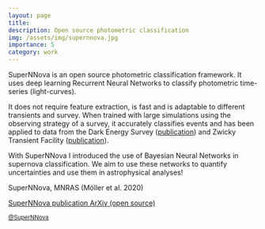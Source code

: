 ```yaml
---
layout: page
title:
description: Open source photometric classification
img: /assets/img/supernnova.jpg
importance: 5
category: work
---
```


SuperNNova is an open source photometric classification framework. It uses deep learning Recurrent Neural Networks to classify photometric time-series (light-curves).

It does not require feature extraction, is fast and is adaptable to different transients and survey. When trained with large simulations using the observing strategy of a survey, it accurately classifies events and has been applied to data from the Dark Energy Survey ([publication](https://arxiv.org/abs/2201.11142)) and Zwicky Transient Facility ([publication](https://arxiv.org/abs/2009.10185)).

With SuperNNova I introduced the use of Bayesian Neural Networks in supernova classification. We aim to use these networks to quantify uncertainties and use them in astrophysical analyses!

SuperNNova, MNRAS (Möller et al. 2020)

[SuperNNova publication ArXiv (open source)](https://arxiv.org/pdf/1901.06384.pdf)

 <p><small><i class="fab fa-github"></i> <a href="https://github.com/supernnova/supernnova"> @SuperNNova</a></small></p>
